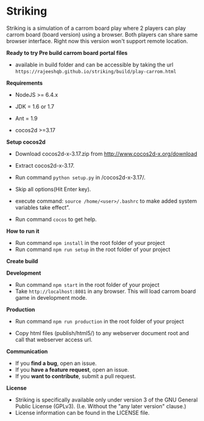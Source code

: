 # Striking
Striking is a simulation of a carrom board play where 2 players can play carrom board (board version) using a browser. Both players can share same browser interface.
Right now this version won't support remote location.

**Ready to try Pre build carrom board portal files**

- available in build folder and can be accessible by taking the url ```https://rajeeshqb.github.io/striking/build/play-carrom.html```

**Requirements**

- NodeJS   >= 6.4.x

- JDK      = 1.6 or 1.7

- Ant      = 1.9

- cocos2d  >=3.17

**Setup cocos2d**

- Download cocos2d-x-3.17.zip from http://www.cocos2d-x.org/download

- Extract cocos2d-x-3.17.

- Run command ```python setup.py```	in <path>/cocos2d-x-3.17/.
  
- Skip all options(Hit Enter key).

- execute command: ```source /home/<user>/.bashrc``` to make added system variables take effect”.
  
- Run command ```cocos``` to get help.

**How to run it**

- Run command ```npm install``` in the root folder of your project
- Run command  ```npm run setup``` in the root folder of your project

**Create build**

**Development**

- Run command ```npm start``` in the root folder of your project
- Take ```http://localhost:8081``` in any browser. This will load carrom board game in development mode.

**Production**

- Run command ```npm run production``` in the root folder of your project

- Copy html files (publish/html5/) to any webserver document root and call that webserver access url.


**Communication**

- If you **find a bug**, open an issue.
- If you **have a feature request**, open an issue.
- If you **want to contribute**, submit a pull request.

**License**

- Striking is specifically available only under version 3 of the GNU General Public License (GPLv3). (I.e. Without the "any later version" clause.)
- License information can be found in the LICENSE file.

